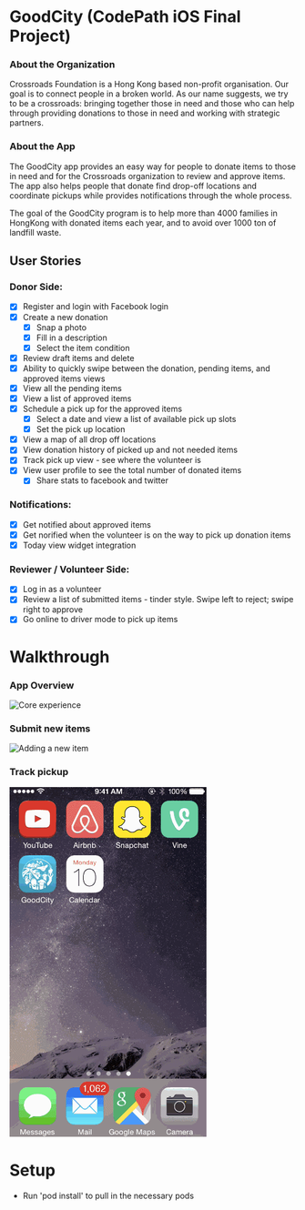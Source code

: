 # GoodCity (CodePath iOS Final Project)

### About the Organization
Crossroads Foundation is a Hong Kong based non-profit organisation. Our goal is to connect people in a broken world. As our name suggests, we try to be a crossroads: bringing together those in need and those who can help through providing donations to those in need and working with strategic partners. 

### About the App
The GoodCity app provides an easy way for people to donate items to those in need and for the Crossroads organization to review and approve items. The app also helps people that donate find drop-off locations and coordinate pickups while provides notifications through the whole process. 

The goal of the GoodCity program is to help more than 4000 families in HongKong with donated items each year, and to avoid over 1000 ton of landfill waste. 

## User Stories
### Donor Side:
* [x] Register and login with Facebook login
* [x] Create a new donation
  * [x] Snap a photo
  * [x] Fill in a description
  * [x] Select the item condition
* [x] Review draft items and delete
* [x] Ability to quickly swipe between the donation, pending items, and approved items views
* [x] View all the pending items
* [x] View a list of approved items
* [x] Schedule a pick up for the approved items
  * [x] Select a date and view a list of available pick up slots
  * [x] Set the pick up location
* [x] View a map of all drop off locations
* [x] View donation history of picked up and not needed items
* [x] Track pick up view - see where the volunteer is 
* [x] View user profile to see the total number of donated items
  * [x] Share stats to facebook and twitter

### Notifications:
* [x] Get notified about approved items
* [x] Get norified when the volunteer is on the way to pick up donation items
* [x] Today view widget integration

### Reviewer / Volunteer Side:
* [x] Log in as a volunteer
* [x] Review a list of submitted items - tinder style. Swipe left to reject; swipe right to approve
* [x] Go online to driver mode to pick up items

# Walkthrough
### App Overview
![Core experience](Screenshots/goodcity_overview.gif)
### Submit new items
![Adding a new item](Screenshots/goodcity_newitem.gif)
### Track pickup
![Track pickup](Screenshots/goodcity_uber.gif)

# Setup
- Run 'pod install' to pull in the necessary pods
